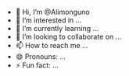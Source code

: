 - 👋 Hi, I’m @Alimonguno
- 👀 I’m interested in ...
- 🌱 I’m currently learning ...
- 💞️ I’m looking to collaborate on ...
- 📫 How to reach me ...
- 😄 Pronouns: ...
- ⚡ Fun fact: ...

<!---
Alimonguno/Alimonguno is a ✨ special ✨ repository because its `README.md` (this file) appears on your GitHub profile.
You can click the Preview link to take a look at your changes.
--->
